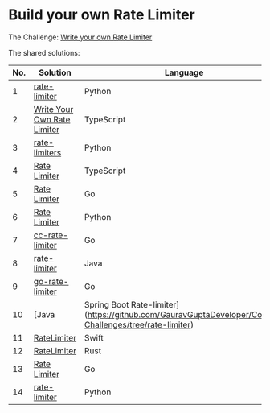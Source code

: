 # Build your own Rate Limiter

The Challenge: [Write your own Rate Limiter](https://codingchallenges.fyi/challenges/challenge-rate-limiter)

The shared solutions:

| No. | Solution | Language | Author |
|-----|----------|----------|--------|
| 1 | [rate-limiter](https://github.com/niyazi-eren/rate-limiter) | Python | [niyazi-eren](https://github.com/niyazi-eren) |
| 2 | [Write Your Own Rate Limiter](https://github.com/jainmohit2001/coding-challenges/tree/master/src/27) | TypeScript | [jainmohit2001](https://github.com/jainmohit2001) |
| 3 | [rate-limiters](https://gitlab.com/surshrestha/rate-limiters) | Python | [surshrestha](https://gitlab.com/surshrestha) |
| 4 | [Rate Limiter](https://github.com/abhijeetnishal/Build-Your-Own-X/tree/master/rate-limiter) | TypeScript | [abhijeetnishal](https://github.com/abhijeetnishal) |
| 5 | [Rate Limiter](https://github.com/JoyalAJohney/rate-limiter-go) | Go | [JoyalAJohney](https://github.com/JoyalAJohney/) |
| 6 | [Rate Limiter](https://github.com/SurajpratapsinghSayar/rate-limiter) | Python | [SurajpratapsinghSayar](https://github.com/SurajpratapsinghSayar/) |
| 7 | [cc-rate-limiter](https://github.com/vamsaty/cc-rate-limiter) | Go | [vamsaty](https://github.com/vamsaty/) |
| 8 | [rate-limiter](https://github.com/Changolaxtra/rate-limiter) | Java | [Changolaxtra](https://github.com/Changolaxtra) |
| 9 | [go-rate-limiter](https://github.com/carantes/go-rate-limiter) | Go | [carantes](https://github.com/carantes) |
| 10 | [Java|Spring Boot Rate-limiter](https://github.com/GauravGuptaDeveloper/Coding-Challenges/tree/rate-limiter) | Java | [Gaurav Gupta](https://github.com/GauravGuptaDeveloper) |
| 11 | [RateLimiter](https://github.com/rohita/CodingChallenges/blob/main/Sources/CodingChallenges/27-RateLimiter.swift) | Swift | [rohita](https://github.com/rohita) |
| 12 | [RateLimiter](https://github.com/Tevinthuku/coding_challenges_fyi/tree/main/ratelimiter) | Rust | [Tevinthuku](https://github.com/Tevinthuku) |
| 13 | [Rate Limiter](https://github.com/melsonic/Rate-Limiter) | Go | [melsonic](https://github.com/melsonic/) |
| 14 | [rate-limiter](https://github.com/kanhayaky/rate-limiter) | Python | [kanhayaky](https://github.com/kanhayaky) |
